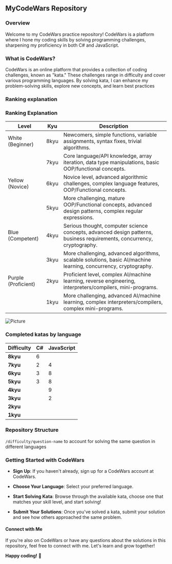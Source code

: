## MyCodeWars Repository

### Overview
Welcome to my CodeWars practice repository! CodeWars is a platform where I hone my coding skills by solving programming challenges, sharpening my proficiency in both C# and JavaScript.

### What is CodeWars?
CodeWars is an online platform that provides a collection of coding challenges, known as "kata." These challenges range in difficulty and cover various programming languages. By solving kata, I can enhance my problem-solving skills, explore new concepts, and learn best practices

### Ranking explanation
### Ranking Explanation
| Level            | Kyu   | Description                                            |
| ---------------- | ----- | ------------------------------------------------------ |
| White (Beginner)  | 8kyu | Newcomers, simple functions, variable assignments, syntax fixes, trivial algorithms. |
|                  | 7kyu | Core language/API knowledge, array iteration, data type manipulations, basic OOP/functional concepts. |
| Yellow (Novice)  | 6kyu | Novice level, advanced algorithmic challenges, complex language features, OOP/Functional concepts. |
|                  | 5kyu | More challenging, mature OOP/Functional concepts, advanced design patterns, complex regular expressions. |
| Blue (Competent) | 4kyu | Serious thought, computer science concepts, advanced design patterns, business requirements, concurrency, cryptography. |
|                  | 3kyu | More challenging, advanced algorithms, scalable solutions, basic AI/machine learning, concurrency, cryptography. |
| Purple (Proficient) | 2kyu | Proficient level, complex AI/machine learning, reverse engineering, interpreters/compilers, mini-programs. |
|                   | 1kyu | More challenging, advanced AI/machine learning, complex interpreters/compilers, complex mini-programs. |



 
![Picture](https://www.codewars.com/users/sockulags/badges/large)

### Completed katas by language
| Difficulty|  C#                 | JavaScript               |
|-----------|-----------------------|-------------------------|
| **8kyu**  |       6               |                         |
| **7kyu**  |       2               |         4               |
| **6kyu**  |       3               |         8               |
| **5kyu**  |       3               |         8               |
| **4kyu**  |                       |         9               |
| **3kyu**  |                       |         2               |
| **2kyu**  |                       |                         |
| **1kyu**  |                       |                         |



### Repository Structure
``/difficulty/question-name`` to account for solving the same question in different languages

### Getting Started with CodeWars
- **Sign Up**: If you haven't already, sign up for a CodeWars account at CodeWars.

- **Choose Your Language**: Select your preferred language.

- **Start Solving Kata**: Browse through the available kata, choose one that matches your skill level, and start solving!

- **Submit Your Solutions**: Once you've solved a kata, submit your solution and see how others approached the same problem.

#### Connect with Me
If you're also on CodeWars or have any questions about the solutions in this repository, feel free to connect with me. Let's learn and grow together!

**Happy coding!** 🚀






